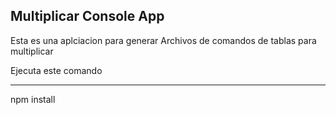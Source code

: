 

## Multiplicar Console App

Esta es una aplciacion para generar Archivos de comandos  de tablas para multiplicar 

Ejecuta este comando 

--------
npm install